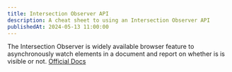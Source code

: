 ```yaml
---
title: Intersection Observer API
description: A cheat sheet to using an Intersection Observer API
publishedAt: 2024-05-13 11:00:00
---
```

The Intersection Observer is widely available browser feature to asynchronously watch elements in a document and report on whether is is visible or not.
[Official Docs](https://developer.mozilla.org/en-US/docs/Web/API/Intersection_Observer_API)